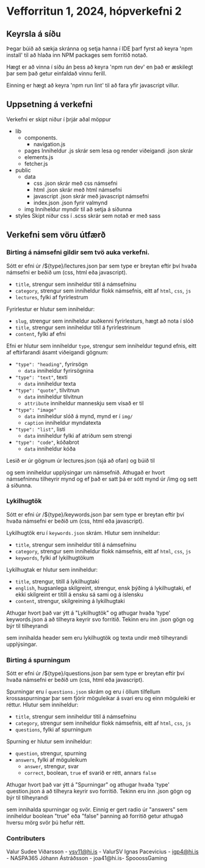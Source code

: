 # Vefforritun 1, 2024, hópverkefni 2

## Keyrsla á síðu
Þegar búið að sækja skránna og setja hanna í IDE þarf fyrst að keyra 'npm install' til að hlaða inn NPM packages sem forritið notað.

Hægt er að vinna í síðu án þess að keyra 'npm run dev' en það er æskilegt þar sem það getur einfaldað vinnu ferill.

Einning er hægt að keyra 'npm run lint' til að fara yfir javascript villur.

## Uppsetning á verkefni

Verkefni er skipt niður í þrjár aðal möppur

- lib
    - components.
        - navigation.js
    - pages
        Inniheldur .js skrár sem lesa og render viðeigandi .json skrár
    - elements.js
    - fetcher.js
- public
    - data
        - css
            .json skrár með css námsefni 
        - html
            .json skrár með html námsefni 
        - javascript
            .json skrár með javascript námsefni 
        - index.json
            .json fyrir valmynd
    - img
        Inniheldur myndir til að setja á síðunna
- styles
    Skipt niður css í .scss skrár sem notað er með sass

## Verkefni sem vöru útfærð

### Birting á námsefni gildir sem tvö auka verkefni.
Sótt er efni úr /${type}/lectures.json þar sem type er breytan eftir því hvaða námsefni er beðið um (css, html eða javascript).

- `title`, strengur sem inniheldur titil á námsefninu
- `category`, strengur sem inniheldur flokk námsefnis, eitt af `html`, `css`, `js`
- `lectures`, fylki af fyrirlestrum

Fyrirlestur er hlutur sem inniheldur:

- `slug`, strengur sem inniheldur auðkenni fyrirlesturs, hægt að nota í slóð
- `title`, strengur sem inniheldur titil á fyrirlestrinum
- `content`, fylki af efni

Efni er hlutur sem inniheldur `type`, strengur sem inniheldur tegund efnis, eitt af eftirfarandi ásamt viðeigandi gögnum:

- `"type": "heading"`, fyrirsögn
  - `data` inniheldur fyrirsögnina
- `"type": "text"`, texti
  - `data` inniheldur texta
- `"type": "quote"`, tilvitnun
  - `data` inniheldur tilvitnun
  - `attribute` inniheldur manneskju sem vísað er til
- `"type": "image"`
  - `data` inniheldur slóð á mynd, mynd er í `img/`
  - `caption` inniheldur myndatexta
- `"type": "list"`, listi
  - `data` inniheldur fylki af atriðum sem strengi
- `"type": "code"`, kóðabrot
  - `data` inniheldur kóða

Lesið er úr gögnum úr lectures.json (sjá að ofan) og búið til <div> og sem inniheldur upplýsingar um námsefnið. Athugað er hvort námsefninnu tilheyrir mynd og ef það er satt þá er sótt mynd úr /img og sett á síðunna.



### Lykilhugtök 

Sótt er efni úr /${type}/keywords.json þar sem type er breytan eftir því hvaða námsefni er beðið um (css, html eða javascript).

Lykilhugtök eru í `keywords.json` skrám. Hlutur sem inniheldur:

- `title`, strengur sem inniheldur titil á námsefninu
- `category`, strengur sem inniheldur flokk námsefnis, eitt af `html`, `css`, `js`
- `keywords`, fylki af lykilhugtökum

Lykilhugtak er hlutur sem inniheldur:

- `title`, strengur, titill á lykilhugtaki
- `english`, hugsanlega skilgreint, strengur, ensk þýðing á lykilhugtaki, ef ekki skilgreint er titill á ensku sá sami og á íslensku
- `content`, strengur, skilgreining á lykilhugtaki

Athugar hvort það var ýtt á "Lykilhugtök" og athugar hvaða 'type' keywords.json á að tilheyra keyrir svo forritið.
Tekinn eru inn .json gögn og býr til tilheyrandi <div> sem innihalda header sem eru lykilhugtök og texta undir með tilheyrandi upplýsingar.

### Birting á spurningum

Sótt er efni úr /${type}/questions.json þar sem type er breytan eftir því hvaða námsefni er beðið um (css, html eða javascript).

Spurningar eru í `questions.json` skrám og eru í öllum tilfellum krossaspurningar þar sem fjórir möguleikar á svari eru og einn möguleiki er réttur. Hlutur sem inniheldur:

- `title`, strengur sem inniheldur titil á námsefninu
- `category`, strengur sem inniheldur flokk námsefnis, eitt af `html`, `css`, `js`
- `questions`, fylki af spurningum

Spurning er hlutur sem inniheldur:

- `question`, strengur, spurning
- `answers`, fylki af möguleikum
  - `answer`, strengur, svar
  - `correct`, boolean, `true` ef svarið er rétt, annars `false`

Athugar hvort það var ýtt á "Spurningar" og athugar hvaða 'type' question.json á að tilheyra keyrir svo forritið.
Tekinn eru inn .json gögn og býr til tilheyrandi <div> sem innihalda spurningar og svör.
Einnig er gert radio úr "answers" sem inniheldur boolean "true" eða "false" þanning að forritið getur athugað hversu mörg svör þú hefur rétt. 




### Contributers
Valur Sudee Viðarsson - vsv11@hi.is - ValurSV
Ignas Pacevicius - igp4@hi.is - NASPA365
Jóhann Ástráðsson - joa41@hi.is- SpooossGaming
